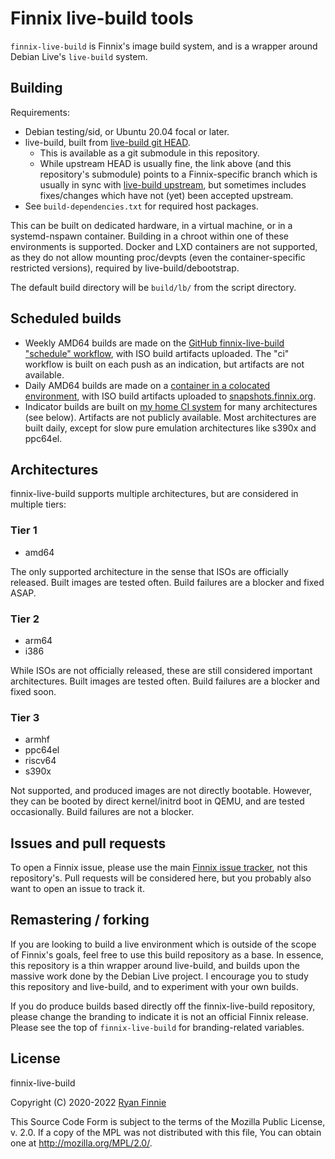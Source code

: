 # Finnix live-build tools

`finnix-live-build` is Finnix's image build system, and is a wrapper around
Debian Live's `live-build` system.

## Building

Requirements:

  - Debian testing/sid, or Ubuntu 20.04 focal or later.
  - live-build, built from [live-build git
    HEAD](https://github.com/finnix/live-build).
      - This is available as a git submodule in this repository.
      - While upstream HEAD is usually fine, the link above (and this
        repository's submodule) points to a Finnix-specific branch which is
        usually in sync with [live-build
        upstream](https://salsa.debian.org/live-team/live-build), but sometimes
        includes fixes/changes which have not (yet) been accepted upstream.
  - See `build-dependencies.txt` for required host packages.

This can be built on dedicated hardware, in a virtual machine, or in a
systemd-nspawn container. Building in a chroot within one of these environments
is supported. Docker and LXD containers are not supported, as they do not allow
mounting proc/devpts (even the container-specific restricted versions), required
by live-build/debootstrap.

The default build directory will be `build/lb/` from the script directory.

## Scheduled builds

  - Weekly AMD64 builds are made on the [GitHub finnix-live-build "schedule"
    workflow](https://github.com/finnix/finnix-live-build/actions?query=workflow%3Aschedule),
    with ISO build artifacts uploaded. The "ci" workflow is built on each push
    as an indication, but artifacts are not available.
  - Daily AMD64 builds are made on a [container in a colocated
    environment](https://ci.colobox.com/colobox/finnix-live-build-amd64/), with
    ISO build artifacts uploaded to
    [snapshots.finnix.org](https://snapshots.finnix.org/ci/finnix-live-build-amd64/).
  - Indicator builds are built on [my home CI
    system](https://ci.colobox.com/home/) for many architectures (see below).
    Artifacts are not publicly available. Most architectures are built daily,
    except for slow pure emulation architectures like s390x and ppc64el.

## Architectures

finnix-live-build supports multiple architectures, but are considered in
multiple tiers:

### Tier 1

  - amd64

The only supported architecture in the sense that ISOs are officially released.
Built images are tested often. Build failures are a blocker and fixed ASAP.

### Tier 2

  - arm64
  - i386

While ISOs are not officially released, these are still considered important
architectures. Built images are tested often. Build failures are a blocker and
fixed soon.

### Tier 3

  - armhf
  - ppc64el
  - riscv64
  - s390x

Not supported, and produced images are not directly bootable. However, they can
be booted by direct kernel/initrd boot in QEMU, and are tested occasionally.
Build failures are not a blocker.

## Issues and pull requests

To open a Finnix issue, please use the main [Finnix issue
tracker](https://github.com/finnix/finnix/issues), not this repository's. Pull
requests will be considered here, but you probably also want to open an issue to
track it.

## Remastering / forking

If you are looking to build a live environment which is outside of the scope of
Finnix's goals, feel free to use this build repository as a base. In essence,
this repository is a thin wrapper around live-build, and builds upon the massive
work done by the Debian Live project. I encourage you to study this repository
and live-build, and to experiment with your own builds.

If you do produce builds based directly off the finnix-live-build repository,
please change the branding to indicate it is not an official Finnix release.
Please see the top of `finnix-live-build` for branding-related variables.

## License

finnix-live-build

Copyright (C) 2020-2022 [Ryan Finnie](https://www.finnie.org/)

This Source Code Form is subject to the terms of the Mozilla Public License, v.
2.0. If a copy of the MPL was not distributed with this file, You can obtain one
at http://mozilla.org/MPL/2.0/.

